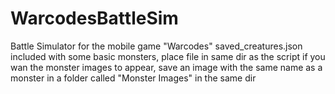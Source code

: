 # WarcodesBattleSim
Battle Simulator for the mobile game "Warcodes"
saved_creatures.json included with some basic monsters, place file in same dir as the script
if you wan the monster images to appear, save an image with the same name as a monster in a folder called "Monster Images" in the same dir
